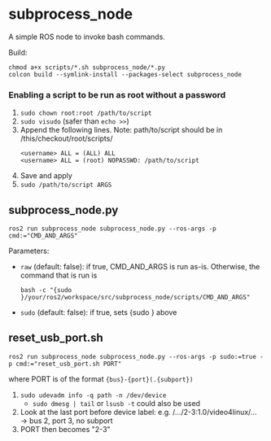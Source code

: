 # subprocess_node
A simple ROS node to invoke bash commands.

Build:
```
chmod a+x scripts/*.sh subprocess_node/*.py
colcon build --symlink-install --packages-select subprocess_node
```

### Enabling a script to be run as root without a password
1. ```sudo chown root:root /path/to/script```
1. ```sudo visudo``` (safer than ```echo >>```)
1. Append the following lines. Note: path/to/script should be in /this/checkout/root/scripts/
   ```
   <username> ALL = (ALL) ALL
   <username> ALL = (root) NOPASSWD: /path/to/script
   ```
1. Save and apply
1. ```sudo /path/to/script ARGS```

## subprocess_node.py
```
ros2 run subprocess_node subprocess_node.py --ros-args -p cmd:="CMD_AND_ARGS"
```
Parameters:
- ```raw``` (default: false): if true, CMD_AND_ARGS is run as-is. Otherwise, the command that is run is
  ```
  bash -c "{sudo }/your/ros2/workspace/src/subprocess_node/scripts/CMD_AND_ARGS"
  ```
- ```sudo``` (default: false): if true, sets {sudo } above

## reset_usb_port.sh
```
ros2 run subprocess_node subprocess_node.py --ros-args -p sudo:=true -p cmd:="reset_usb_port.sh PORT"
```
where PORT is of the format ```{bus}-{port}(.{subport})```

1. ```sudo udevadm info -q path -n /dev/device```
    - ```sudo dmesg | tail``` or ```lsusb -t``` could also be used
1. Look at the last port before device label: e.g. /.../2-3:1.0/video4linux/... → bus 2, port 3, no subport
1. PORT then becomes "2-3"
